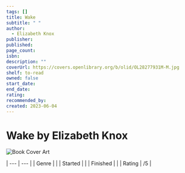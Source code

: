 ```yaml
---
tags: []
title: Wake
subtitle: " "
author:
  - Elizabeth Knox
publisher: 
published: 
page_count: 
isbn: 
description: ""
coverUrl: https://covers.openlibrary.org/b/olid/OL28277931M-M.jpg
shelf: to-read
owned: false
start_date: 
end_date: 
rating: 
recommended_by: 
created: 2023-06-04
---
```


# Wake by Elizabeth Knox

![Book Cover Art](https://covers.openlibrary.org/b/olid/OL28277931M-M.jpg)


| --- | --- |
| Genre |  |
| Started |  |
| Finished |  |
| Rating | /5 |

